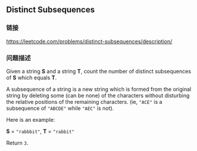 ## Distinct Subsequences  
### 链接  
https://leetcode.com/problems/distinct-subsequences/description/  
### 问题描述

Given a string **S** and a string **T**, count the number of distinct subsequences of **S** which equals **T**.



A subsequence of a string is a new string which is formed from the original string by deleting some (can be none) of the characters without disturbing the relative positions of the remaining characters. (ie, `"ACE"` is a subsequence of `"ABCDE"` while `"AEC"` is not).



Here is an example:<br />
**S** = `"rabbbit"`, **T** = `"rabbit"`



Return `3`.

